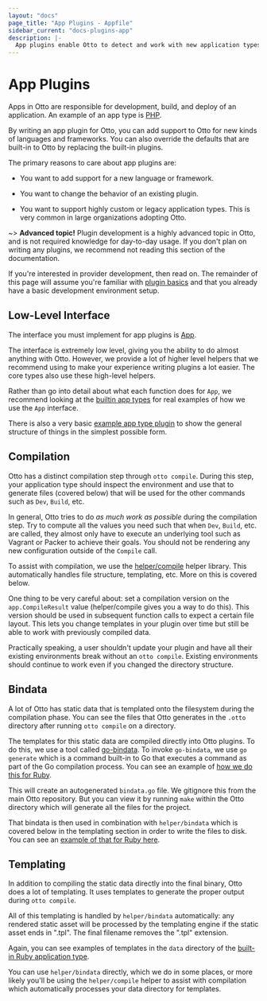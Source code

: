 ```yaml
---
layout: "docs"
page_title: "App Plugins - Appfile"
sidebar_current: "docs-plugins-app"
description: |-
  App plugins enable Otto to detect and work with new application types.
---
```


# App Plugins

Apps in Otto are responsible for development, build, and deploy of
an application. An example of an app type is [PHP](/docs/apps/php).

By writing an app plugin for Otto, you can add support to Otto for new
kinds of languages and frameworks. You can also override the defaults that
are built-in to Otto by replacing the built-in plugins.

The primary reasons to care about app plugins are:

  * You want to add support for a new language or framework.

  * You want to change the behavior of an existing plugin.

  * You want to support highly custom or legacy application types. This is
    very common in large organizations adopting Otto.

~> **Advanced topic!** Plugin development is a highly advanced topic in
   Otto, and is not required knowledge for day-to-day usage. If you don't plan
   on writing any plugins, we recommend not reading this section of the
   documentation.

If you're interested in provider development, then read on. The remainder of
this page will assume you're familiar with
[plugin basics](/docs/plugins/basics.html)
and that you already have a basic development environment setup.

## Low-Level Interface

The interface you must implement for app plugins is
[App](https://github.com/hashicorp/otto/blob/master/app/app.go).

The interface is extremely low level, giving you the ability to do almost
anything with Otto. However, we provide a lot of higher level helpers
that we recommend using to make your experience writing plugins a lot easier.
The core types also use these high-level helpers.

Rather than go into detail about what each function does for `App`,
we recommend looking at the
[builtin app types](https://github.com/hashicorp/otto/tree/master/builtin/app)
for real examples of how we use the `App` interface.

There is also a very basic
[example app type plugin](https://github.com/hashicorp/otto-example-app-plugin)
to show the general structure of things in the simplest possible form.

## Compilation

Otto has a distinct compilation step through `otto compile`. During this
step, your application type should inspect the environment and use that
to generate files (covered below) that will be used for the other commands
such as `Dev`, `Build`, etc.

In general, Otto tries to do _as much work as possible_ during the
compilation step. Try to compute all the values you need such that when
`Dev`, `Build`, etc. are called, they almost only have to execute an
underlying tool such as Vagrant or Packer to achieve their goals. You
should not be rendering any new configuration outside of the `Compile`
call.

To assist with compilation, we use the
[helper/compile](https://github.com/hashicorp/otto/tree/master/helper/compile)
helper library. This automatically handles file structure, templating,
etc. More on this is covered below.

One thing to be very careful about: set a compilation version on the
`app.CompileResult` value (helper/compile gives you a way to do this). This
version should be used in subsequent function calls to expect a certain file
layout. This lets you change templates in your plugin over time but still
be able to work with previously compiled data.

Practically speaking, a user shouldn't update your plugin and have all
their existing environments break without an `otto compile`. Existing
environments should continue to work even if you changed the directory
structure.

## Bindata

A lot of Otto has static data that is templated onto the filesystem during
the compilation phase. You can see the files that Otto generates in the
`.otto` directory after running `otto compile` on a directory.

The templates for this static data are compiled directly into Otto plugins.
To do this, we use a tool called [go-bindata](https://github.com/jteeuwen/go-bindata).
To invoke `go-bindata`, we use `go generate` which is a command built-in
to Go that executes a command as part of the Go compilation process.
You can see an example of
[how we do this for Ruby](https://github.com/hashicorp/otto/blob/c70a67f85beaa3db353052ee82b8dfc149ff2753/builtin/app/ruby/app.go#L18).

This will create an autogenerated `bindata.go` file. We gitignore this
from the main Otto repository. But you can view it by running `make` within
the Otto directory which will generate all the files for the project.

That bindata is then used in combination with `helper/bindata` which
is covered below in the templating section in order to write the files to
disk. You can see an
[example of that for Ruby here](https://github.com/hashicorp/otto/blob/c70a67f85beaa3db353052ee82b8dfc149ff2753/builtin/app/ruby/app.go#L35).

## Templating

In addition to compiling the static data directly into the final binary,
Otto does a lot of templating. It uses templates to generate the proper output
during `otto compile`.

All of this templating is handled by `helper/bindata` automatically: any
rendered static asset will be processed by the templating engine if the
static asset ends in ".tpl". The final filename removes the ".tpl" extension.

Again, you can see examples of templates in the `data` directory of
the [built-in Ruby application type](https://github.com/hashicorp/otto/tree/master/builtin/app/ruby).

You can use `helper/bindata` directly, which we do in some places, or more
likely you'll be using the `helper/compile` helper to assist with compilation
which automatically processes your data directory for templates.
